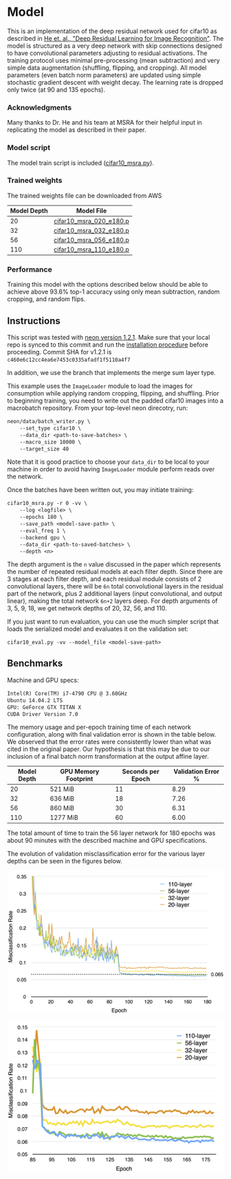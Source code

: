 # Model
This is an implementation of the deep residual network used for cifar10 as described in [He et. al.,
"Deep Residual Learning for Image Recognition"](http://arxiv.org/abs/1512.03385).  The model is
structured as a very deep network with skip connections designed to have convolutional parameters
adjusting to residual activations.  The training protocol uses minimal pre-processing (mean
subtraction) and very simple data augmentation (shuffling, flipping, and cropping).  All model
parameters (even batch norm parameters) are updated using simple stochastic gradient descent with
weight decay.  The learning rate is dropped only twice (at 90 and 135 epochs).

### Acknowledgments
Many thanks to Dr. He and his team at MSRA for their helpful input in replicating the model as
described in their paper.

### Model script
The model train script is included ([cifar10_msra.py](./cifar10_msra.py)).

### Trained weights
The trained weights file can be downloaded from AWS

| Model Depth | Model File |
| ----------- | ---------- |
|  20 | [cifar10_msra_020_e180.p](https://s3-us-west-1.amazonaws.com/nervana-modelzoo/cifar10_msra_e180.p) |
|  32 | [cifar10_msra_032_e180.p](https://s3-us-west-1.amazonaws.com/nervana-modelzoo/cifar10_msra_e180.p) |
|  56 | [cifar10_msra_056_e180.p](https://s3-us-west-1.amazonaws.com/nervana-modelzoo/cifar10_msra_e180.p) |
| 110 | [cifar10_msra_110_e180.p][S3_WEIGHTS_FILE] |

[S3_WEIGHTS_FILE]: https://s3-us-west-1.amazonaws.com/nervana-modelzoo/cifar10_msra_e180.p

### Performance
Training this model with the options described below should be able to achieve above 93.6% top-1
accuracy using only mean subtraction, random cropping, and random flips.

## Instructions
This script was tested with [neon version 1.2.1](https://github.com/NervanaSystems/neon/tree/v1.2.1).
Make sure that your local repo is synced to this commit and run the [installation
procedure](http://neon.nervanasys.com/docs/latest/installation.html) before proceeding.
Commit SHA for v1.2.1 is  `c460e6c12cc4ea6e7453c0335afadf1f5110a4f7`

In addition, we use the branch that implements the merge sum layer type.

This example uses the `ImageLoader` module to load the images for consumption while applying random
cropping, flipping, and shuffling.  Prior to beginning training, you need to write out the padded
cifar10 images into a macrobatch repository.  From your top-level neon direcotry, run:

```
neon/data/batch_writer.py \
    --set_type cifar10 \
    --data_dir <path-to-save-batches> \
    --macro_size 10000 \
    --target_size 40
```

Note that it is good practice to choose your `data_dir` to be local to your machine in order to
avoid having `ImageLoader` module perform reads over the network.

Once the batches have been written out, you may initiate training:
```
cifar10_msra.py -r 0 -vv \
    --log <logfile> \
    --epochs 180 \
    --save_path <model-save-path> \
    --eval_freq 1 \
    --backend gpu \
    --data_dir <path-to-saved-batches> \
    --depth <n>
```

The depth argument is the `n` value discussed in the paper which represents the number of repeated
residual models at each filter depth.  Since there are 3 stages at each filter depth, and each
residual module consists of 2 convolutional layers, there will be `6n` total convolutional layers
in the residual part of the network, plus 2 additional layers (input convolutional, and output
linear), making the total network `6n+2` layers deep.  For depth arguments of 3, 5, 9, 18, we get
network depths of 20, 32, 56, and 110.

If you just want to run evaluation, you can use the much simpler script that loads the serialized
model and evaluates it on the validation set:

```
cifar10_eval.py -vv --model_file <model-save-path>
```

## Benchmarks
Machine and GPU specs:
```
Intel(R) Core(TM) i7-4790 CPU @ 3.60GHz
Ubuntu 14.04.2 LTS
GPU: GeForce GTX TITAN X
CUDA Driver Version 7.0
```

The memory usage and per-epoch training time of each network configuration, along with final
validation error is shown in the table below.  We observed that the error rates were consistently
lower than what was cited in the original paper.  Our hypothesis is that this may be due to our
inclusion of a final batch norm transformation at the output affine layer.

| Model Depth  | GPU Memory Footprint | Seconds per Epoch | Validation Error % |
| ------------ | -------------------- | ----------------- | ------------------ |
|  20 |  521 MiB | 11 | 8.29 |
|  32 |  636 MiB | 18 | 7.26 |
|  56 |  860 MiB | 30 | 6.31 |
| 110 | 1277 MiB | 60 | 6.00 |

The total amount of time to train the 56 layer network for 180 epochs was about 90 minutes with the
described machine and GPU specifications.

The evolution of validation misclassification error for the various layer depths can be seen in the
figures below.

![validation error](./val_error.png)

![validation error zoom](./val_error_zoom.png)
